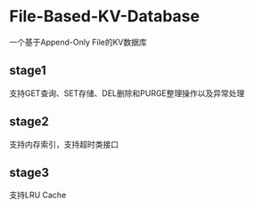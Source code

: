 # File-Based-KV-Database
一个基于Append-Only File的KV数据库
## stage1
支持GET查询、SET存储、DEL删除和PURGE整理操作以及异常处理
## stage2
支持内存索引，支持超时类接口
## stage3
支持LRU Cache
